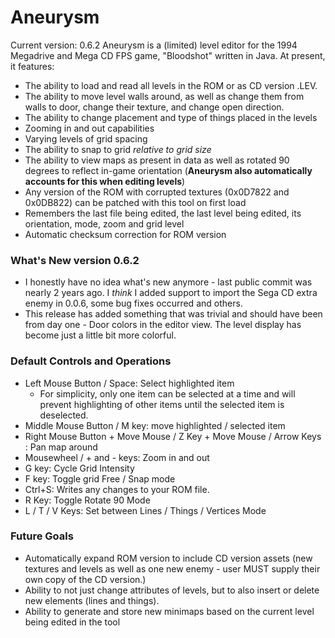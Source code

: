 
# Aneurysm
Current version: 0.6.2
Aneurysm is a (limited) level editor for the 1994 Megadrive and Mega CD FPS game, "Bloodshot" written in Java.  At present, it features:

  - The ability to load and read all levels in the ROM or as CD version .LEV.
  - The ability to move level walls around, as well as change them from walls to door, change their texture, and change open direction.
  - The ability to change placement and type of things placed in the levels
  - Zooming in and out capabilities
  - Varying levels of grid spacing
  - The ability to snap to grid *relative to grid size*
  - The ability to view maps as present in data as well as rotated 90 degrees to reflect in-game orientation (**Aneurysm also automatically accounts for this when editing levels**)
  - Any version of the ROM with corrupted textures (0x0D7822 and 0x0DB822) can be patched with this tool on first load
  - Remembers the last file being edited, the last level being edited, its orientation, mode, zoom and grid level
  - Automatic checksum correction for ROM version

### What's New version 0.6.2
 - I honestly have no idea what's new anymore - last public commit was nearly 2 years ago.  I *think* I added support to import the Sega CD extra enemy in 0.0.6, some bug fixes occurred and others.
 - This release has added something that was trivial and should have been from day one - Door colors in the editor view.  The level display has become just a little bit more colorful.

### Default Controls and Operations
  - Left Mouse Button / Space: Select highlighted item
     * For simplicity, only one item can be selected at a time and will prevent highlighting of other items until the selected item is deselected.
  - Middle Mouse Button / M key: move highlighted / selected item
  - Right Mouse Button + Move Mouse / Z Key + Move Mouse / Arrow Keys : Pan map around
  - Mousewheel / + and - keys: Zoom in and out
  - G key: Cycle Grid Intensity
  - F key: Toggle grid Free / Snap mode
  - Ctrl+S: Writes any changes to your ROM file.
  - R Key: Toggle Rotate 90 Mode
  - L / T / V Keys: Set between Lines / Things / Vertices Mode

### Future Goals
 - Automatically expand ROM version to include CD version assets (new textures and levels as well as one new enemy - user MUST supply their own copy of the CD version.)
 - Ability to not just change attributes of levels, but to also insert or delete new elements (lines and things).
 - Ability to generate and store new minimaps based on the current level being edited in the tool
